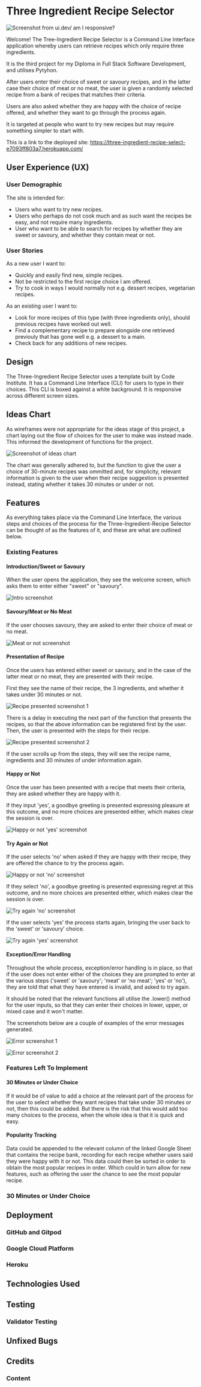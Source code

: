 # Three Ingredient Recipe Selector

![Screenshot from ui.dev/ am I responsive?](assets/images/screenshots-etc/project-3-am-I-responsive-screenshot.png)

Welcome! The Tree-Ingredient Recipe Selector is a Command Line Interface application whereby users can retrieve recipes which only require three ingredients. 

It is the third project for my Diploma in Full Stack Software Development, and utilises Pytyhon.

After users enter their choice of sweet or savoury recipes, and in the latter case their choice of meat or no meat, the user is given a randomly selected recipe from a bank of recipes that matches their criteria.

Users are also asked whether they are happy with the choice of recipe offered, and whether they want to go through the process again.

It is targeted at people who want to try new recipes but may require something simpler to start with.

This is a link to the deployed site: https://three-ingredient-recipe-select-e7093ff803a7.herokuapp.com/

## User Experience (UX)

### User Demographic

The site is intended for:

- Users who want to try new recipes.
- Users who perhaps do not cook much and as such want the recipes be easy, and not require many ingredients.
- User who want to be able to search for recipes by whether they are sweet or savoury, and whether they contain meat or not.

### User Stories

As a new user I want to:
- Quickly and easily find new, simple recipes.
- Not be restricted to the first recipe choice I am offered.
- Try to cook in ways I would normally not e.g. dessert recipes, vegetarian recipes.

As an existing user I want to:
- Look for more recipes of this type (with three ingredients only), should previous recipes have worked out well.
- Find a complementary recipe to prepare alongside one retrieved previouly that has gone well e.g. a dessert to a main.
- Check back for any additions of new recipes.

## Design

The Three-Ingredient Recipe Selector uses a template built by Code Institute. It has a Command Line Interface (CLI) for users to type in their choices. This CLI is boxed against a white background. It is responsive across different screen sizes.

## Ideas Chart

As wireframes were not appropriate for the ideas stage of this project, a chart laying out the flow of choices for the user to make was instead made. This informed the development of functions for the project. 

![Screenshot of ideas chart](assets/images/screenshots-etc/project-3-idea-chart-screenshot.png)

The chart was generally adhered to, but the function to give the user a choice of 30-minute recipes was ommitted and, for simplicity, relevant information is given to the user when their recipe suggestion is presented instead, stating whether it takes 30 minutes or under or not.

## Features

As everything takes place via the Command Line Interface, the various steps and choices of the process for the Three-Ingredient-Recipe Selector can be thought of as the features of it, and these are what are outlined below. 

### Existing Features

#### Introduction/Sweet or Savoury

When the user opens the application, they see the welcome screen, which asks them to enter either "sweet" or "savoury".

![Intro screenshot](assets/images/screenshots-etc/project-3-intro-welcome-screenshot.png)

#### Savoury/Meat or No Meat

If the user chooses savoury, they are asked to enter their choice of meat or no meat.

![Meat or not screenshot](assets/images/screenshots-etc/project-3-savoury-meat-or-not-screenshot.png)

#### Presentation of Recipe

Once the users has entered either sweet or savoury, and in the case of the latter meat or no meat, they are presented with their recipe.

First they see the name of their recipe, the 3 ingredients, and whether it takes under 30 minutes or not. 

![Recipe presented screenshot 1](assets/images/screenshots-etc/project-3-recipe-presented-screenshot-1.png)

There is a delay in executing the next part of the function that presents the recipes, so that the above information can be registered first by the user. Then, the user is presented with the steps for their recipe. 

![Recipe presented screenshot 2](assets/images/screenshots-etc/project-3-recipe-presented-screenshot-2.png)

If the user scrolls up from the steps, they will see the recipe name, ingredients and 30 minutes of under information again.

#### Happy or Not 

Once the user has been presented with a recipe that meets their criteria, they are asked whether they are happy with it.

If they input 'yes', a goodbye greeting is presented expressing pleasure at this outcome, and no more choices are presented either, which makes clear the session is over.

![Happy or not 'yes' screenshot](assets/images/screenshots-etc/project-3-happy-or-not-yes-screenshot.png)

#### Try Again or Not

If the user selects 'no' when asked if they are happy with their recipe, they are offered the chance to try the process again.

![Happy or not 'no' screenshot](assets/images/screenshots-etc/project-3-happy-or-not-no-screenshot.png)

If they select 'no', a goodbye greeting is presented expressing regret at this outcome, and no more choices are presented either, which makes clear the session is over.

![Try again 'no' screenshot](assets/images/screenshots-etc/project-3-try-again-no-screenshot.png)

If the user selects 'yes' the process starts again, bringing the user back to the 'sweet' or 'savoury' choice.

![Try again 'yes' screenshot](assets/images/screenshots-etc/project-3-try-again-yes-screenshot.png)

#### Exception/Error Handling

Throughout the whole process, exception/error handling is in place, so that if the user does not enter either of the choices they are prompted to enter at the various steps ('sweet' or 'savoury'; 'meat' or 'no meat'; 'yes' or 'no'), they are told that what they have entered is invalid, and asked to try again. 

It should be noted that the relevant functions all utilise the .lower() method for the user inputs, so that they can enter their choices in lower, upper, or mixed case and it won't matter. 

The screenshots below are a couple of examples of the error messages generated.

![Error screenshot 1](assets/images/screenshots-etc/project-3-error-screenshot-1.png)

![Error screenshot 2](assets/images/screenshots-etc/project-3-error-screenshot-2.png)

### Features Left To Implement

#### 30 Minutes or Under Choice

If it would be of value to add a choice at the relevant part of the process for the user to select whether they want recipes that take under 30 minutes or not, then this could be added. But there is the risk that this would add too many choices to the process, when the whole idea is that it is quick and easy.

#### Popularity Tracking

Data could be appended to the relevant column of the linked Google Sheet that contains the recipe bank, recording for each recipe whether users said they were happy with it or not. This data could then be sorted in order to obtain the most popular recipes in order. Which could in turn allow for new features, such as offering the user the chance to see the most popular recipe.


### 30 Minutes or Under Choice

## Deployment

### GitHub and Gitpod

### Google Cloud Platform

### Heroku

## Technologies Used

## Testing

### Validator Testing

## Unfixed Bugs

## Credits

### Content

